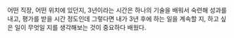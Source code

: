 어떤 직장, 어떤 위치에 있던지,
3년이라는 시간은 하나의 기술을 배워서 숙련해 성과를 내고, 평가를 받을 시간 정도인데
그렇다면 내가 3년 후에 하는 일을 계속할 지, 하고 싶은 일이 무엇일 지를 생각해보는 것이 중요하다 배웠다.

